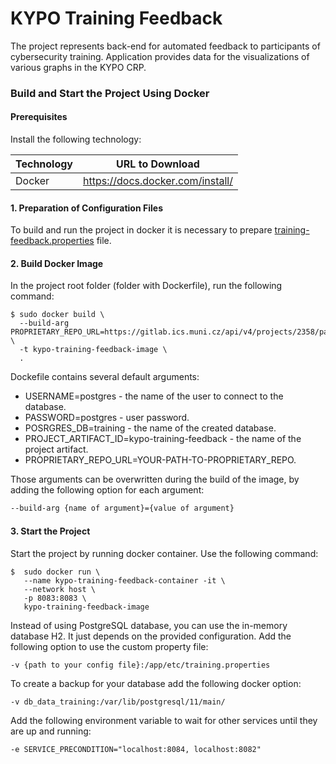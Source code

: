 # KYPO Training Feedback
The project represents back-end for automated feedback to participants of cybersecurity training. Application provides 
data for the visualizations of various graphs in the KYPO CRP.

### Build and Start the Project Using Docker

#### Prerequisites
Install the following technology:

Technology       | URL to Download
---------------- | ------------
Docker           | https://docs.docker.com/install/

#### 1. Preparation of Configuration Files
To build and run the project in docker it is necessary to prepare [training-feedback.properties](https://gitlab.ics.muni.cz/muni-kypo-crp/backend-java/kypo-training-feedback/-/blob/master/etc/kypo-training-feedback.properties) file.

#### 2. Build Docker Image
In the project root folder (folder with Dockerfile), run the following command:
```shell
$ sudo docker build \
  --build-arg PROPRIETARY_REPO_URL=https://gitlab.ics.muni.cz/api/v4/projects/2358/packages/maven \
  -t kypo-training-feedback-image \
  .
```

Dockefile contains several default arguments:
* USERNAME=postgres - the name of the user to connect to the database.
* PASSWORD=postgres - user password.
* POSRGRES_DB=training - the name of the created database.
* PROJECT_ARTIFACT_ID=kypo-training-feedback - the name of the project artifact.
* PROPRIETARY_REPO_URL=YOUR-PATH-TO-PROPRIETARY_REPO.

Those arguments can be overwritten during the build of the image, by adding the following option for each argument:
```bash
--build-arg {name of argument}={value of argument} 
``` 

#### 3. Start the Project
Start the project by running docker container. Use the following command:
```shell
$  sudo docker run \
   --name kypo-training-feedback-container -it \
   --network host \
   -p 8083:8083 \
   kypo-training-feedback-image
```

Instead of using PostgreSQL database, you can use the in-memory database H2. It just depends on the provided configuration. 
Add the following option to use the custom property file:
```shell
-v {path to your config file}:/app/etc/training.properties
```

To create a backup for your database add the following docker option:
```shell
-v db_data_training:/var/lib/postgresql/11/main/
```

Add the following environment variable to wait for other services until they are up and running:
```shell
-e SERVICE_PRECONDITION="localhost:8084, localhost:8082"
```  
